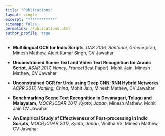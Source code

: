 ```yaml
---
title: "Publications"
layout: single
excerpt: "************"
sitemap: false
permalink: /Publications.html
author_profile: true
---
```


- **Multilingual OCR for Indic Scripts**, *DAS 2016, Santorini, Greece*(oral), Minesh Mathew, Ajeet Kumar Singh, CV Jawahar
[<i class="fa fa-file-pdf-o" aria-hidden="true"></i>][1]  [<i class="fa fa-cube" aria-hidden="true"></i>][2]

[1]: https://cvit.iiit.ac.in/images/ConferencePapers/2016/MultiLingualOCRforIndicScripts.pdf
[2]: http://ocr.iiit.ac.in/Hindi100.html


- **Unconstrained Scene Text and Video Text Recognition for Arabic Script**, *ASAR 2017, Nancy, France*(Best Paper), Mohit Jain, Minesh Mathew, CV Jawahar
[<i class="fa fa-paper-plane" aria-hidden="true"></i>][3]

[3]: http://cvit.iiit.ac.in/research/projects/cvit-projects/arabic-text-recognition

- **Unconstrained OCR for Urdu using Deep CNN-RNN Hybrid Networks**, *ACPR 2017, Nanjing, China*, Mohit Jain, Minesh Mathew, CV Jawahar 
[<i class="fa fa-paper-plane" aria-hidden="true"></i>][4]

[4]: http://cvit.iiit.ac.in/research/projects/cvit-projects/iiit-urdu-ocr

- **Benchmarking Scene Text Recognition in Devanagari, Telugu and Malayalam**, *MOCR,ICDAR 2017, Kyoto, Japan*,  Minesh Mathew, Mohit Jain CV Jawahar


- **An Empirical Study of Effectiveness of Post-processing in Indic Scripts**, *MOCR,ICDAR 2017, Kyoto, Japan*, Vinitha VS,  Minesh Mathew,  CV Jawahar




